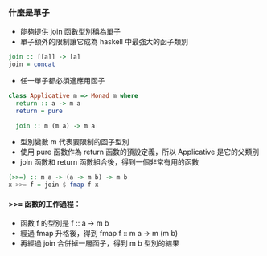### 什麼是單子
* 能夠提供 join 函數型別稱為單子
* 單子額外的限制讓它成為 haskell 中最強大的函子類別
```haskell
join :: [[a]] -> [a]
join = concat
```
* 任一單子都必須適應用函子
```haskell
class Applicative m => Monad m where
  return :: a -> m a
  return = pure
  
  join :: m (m a) -> m a
```
* 型別變數 m 代表要限制的函子型別
* 使用 pure 函數作為 return 函數的預設定義，所以 Applicative 是它的父類別
* join 函數和 return 函數組合後，得到一個非常有用的函數
```haskell
(>>=) :: m a -> (a -> m b) -> m b
x >>= f = join $ fmap f x
```
#### >>= 函數的工作過程： 
* 函數 f 的型別是 f :: a -> m b
* 經過 fmap 升格後，得到 fmap f :: m a -> m (m b)
* 再經過 join 合併掉一層函子，得到 m b 型別的結果
